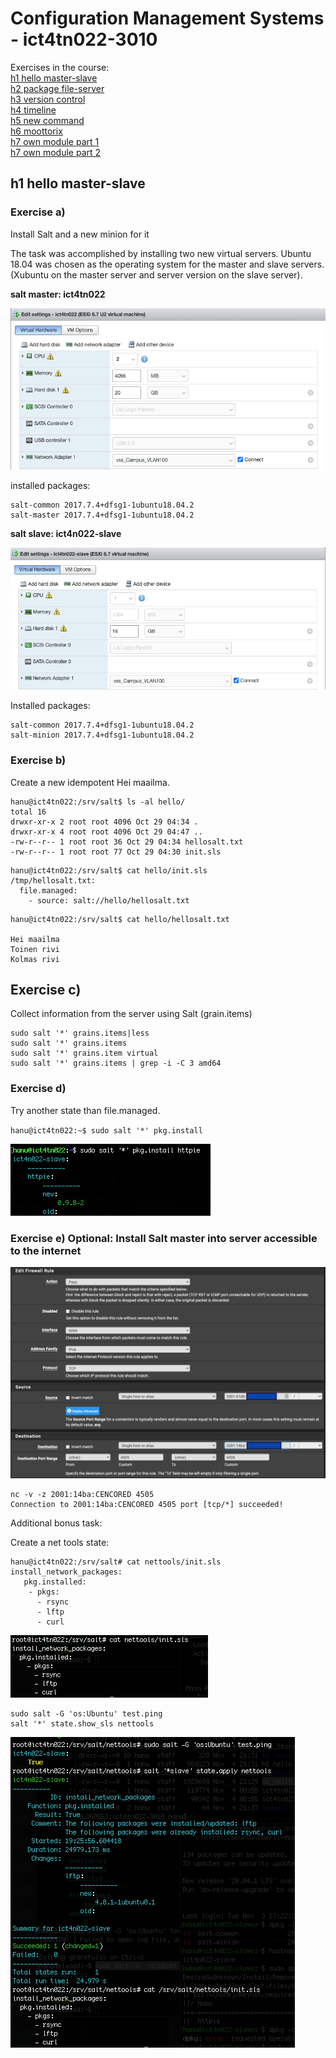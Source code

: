 # Configuration Management Systems - ict4tn022-3010

Exercises in the course:  
[h1 hello master-slave](h1-hello-master-slave.md)  
[h2 package file-server](h2_package_file-server.md)  
[h3 version control](h3-versionhallinta.md)  
[h4 timeline](h4-timeline.md)  
[h5 new command](h5-new-command.md)  
[h6 moottorix](h6-moottorix.md)  
[h7 own module part 1](h7-my_module.md)  
[h7 own module part 2](h7-nagios.md)  

## h1 hello master-slave

### Exercise a) 
Install Salt and a new minion for it

The task was accomplished by installing two new virtual servers.
Ubuntu 18.04 was chosen as the operating system for the master and slave servers.
(Xubuntu on the master server and server version on the slave server).

**salt master: ict4tn022** 

![ict4tn022 master settings](images/master-config.png)

installed packages:

```
salt-common 2017.7.4+dfsg1-1ubuntu18.04.2
salt-master 2017.7.4+dfsg1-1ubuntu18.04.2
```

**salt slave: ict4n022-slave**

![ict4tn022 slave settings](images/slave-config.png)

Installed packages:

```
salt-common 2017.7.4+dfsg1-1ubuntu18.04.2
salt-minion 2017.7.4+dfsg1-1ubuntu18.04.2 
```

### Exercise b) 
Create a new idempotent Hei maailma.

```
hanu@ict4tn022:/srv/salt$ ls -al hello/
total 16
drwxr-xr-x 2 root root 4096 Oct 29 04:34 . 
drwxr-xr-x 4 root root 4096 Oct 29 04:47 .. 
-rw-r--r-- 1 root root 36 Oct 29 04:34 hellosalt.txt 
-rw-r--r-- 1 root root 77 Oct 29 04:30 init.sls 
```


```
hanu@ict4tn022:/srv/salt$ cat hello/init.sls
/tmp/hellosalt.txt:
  file.managed:
    - source: salt://hello/hellosalt.txt 

```

```
hanu@ict4tn022:/srv/salt$ cat hello/hellosalt.txt 

Hei maailma
Toinen rivi
Kolmas rivi 
```

## Exercise c) 
Collect information from the server using Salt (grain.items)

```
sudo salt '*' grains.items|less
sudo salt '*' grains.items
sudo salt '*' grains.item virtual
sudo salt '*' grains.items | grep -i -C 3 amd64
```

### Exercise d) 
Try another state than file.managed.

`hanu@ict4tn022:~$ sudo salt '*' pkg.install `

![Install httpie](images/salt-install-httpie.png)

### Exercise e) Optional: Install Salt master into server accessible to the internet

![publish Salt](images/salt-firewall-ipv6.png)

```
nc -v -z 2001:14ba:CENCORED 4505 
Connection to 2001:14ba:CENCORED 4505 port [tcp/*] succeeded! 
```

Additional bonus task:

Create a net tools state:

```
hanu@ict4tn022:/srv/salt# cat nettools/init.sls
install_network_packages:
   pkg.installed:
    - pkgs:
      - rsync
      - lftp
      - curl

```


![Extra task 1](images/h1-nettools-init-sls.png)


```
sudo salt -G 'os:Ubuntu' test.ping
salt '*' state.show_sls nettools
```

![Extra task 2](images/h1-extra2.png)
